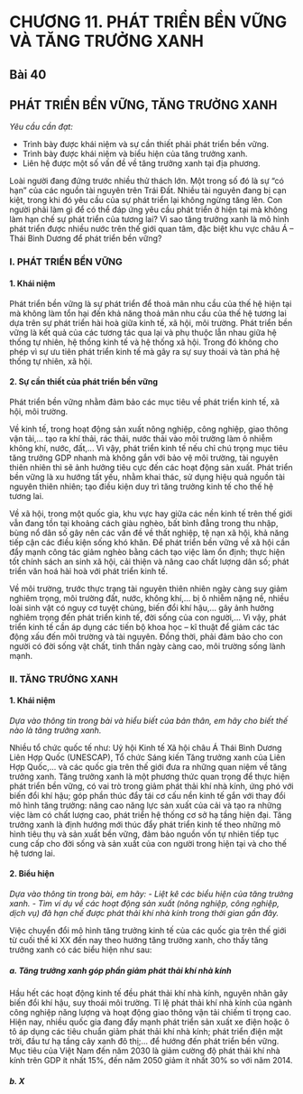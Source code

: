 # CHƯƠNG 11. PHÁT TRIỂN BỀN VỮNG VÀ TĂNG TRƯỞNG XANH

## Bài 40
## PHÁT TRIỂN BỀN VỮNG, TĂNG TRƯỞNG XANH

*Yêu cầu cần đạt:*
- Trình bày được khái niệm và sự cần thiết phải phát triển bền vững.
- Trình bày được khái niệm và biểu hiện của tăng trưởng xanh.
- Liên hệ được một số vấn đề về tăng trưởng xanh tại địa phương.

Loài người đang đứng trước nhiều thử thách lớn. Một trong số đó là sự “có hạn” của các nguồn tài nguyên trên Trái Đất. Nhiều tài nguyên đang bị cạn kiệt, trong khi đó yêu cầu của sự phát triển lại không ngừng tăng lên. Con người phải làm gì để có thể đáp ứng yêu cầu phát triển ở hiện tại mà không làm hạn chế sự phát triển của tương lai? Vì sao tăng trưởng xanh là mô hình phát triển được nhiều nước trên thế giới quan tâm, đặc biệt khu vực châu Á – Thái Bình Dương để phát triển bền vững?

### I. PHÁT TRIỂN BỀN VỮNG
#### 1. Khái niệm

Phát triển bền vững là sự phát triển để thoả mãn nhu cầu của thế hệ hiện tại mà không làm tổn hại đến khả năng thoả mãn nhu cầu của thế hệ tương lai dựa trên sự phát triển hài hoà giữa kinh tế, xã hội, môi trường. Phát triển bền vững là kết quả của các tương tác qua lại và phụ thuộc lẫn nhau giữa hệ thống tự nhiên, hệ thống kinh tế và hệ thống xã hội. Trong đó không cho phép vì sự ưu tiên phát triển kinh tế mà gây ra sự suy thoái và tàn phá hệ thống tự nhiên, xã hội.

#### 2. Sự cần thiết của phát triển bền vững

Phát triển bền vững nhằm đảm bảo các mục tiêu về phát triển kinh tế, xã hội, môi trường.

Về kinh tế, trong hoạt động sản xuất nông nghiệp, công nghiệp, giao thông vận tải,... tạo ra khí thải, rác thải, nước thải vào môi trường làm ô nhiễm không khí, nước, đất,... Vì vậy, phát triển kinh tế nếu chỉ chú trọng mục tiêu tăng trưởng GDP nhanh mà không gắn với bảo vệ môi trường, tài nguyên thiên nhiên thì sẽ ảnh hưởng tiêu cực đến các hoạt động sản xuất. Phát triển bền vững là xu hướng tất yếu, nhằm khai thác, sử dụng hiệu quả nguồn tài nguyên thiên nhiên; tạo điều kiện duy trì tăng trưởng kinh tế cho thế hệ tương lai.

Về xã hội, trong một quốc gia, khu vực hay giữa các nền kinh tế trên thế giới vẫn đang tồn tại khoảng cách giàu nghèo, bất bình đẳng trong thu nhập, bùng nổ dân số gây nên các vấn đề về thất nghiệp, tệ nạn xã hội, khả năng tiếp cận các điều kiện sống khó khăn. Để phát triển bền vững về xã hội cần đẩy mạnh công tác giảm nghèo bằng cách tạo việc làm ổn định; thực hiện tốt chính sách an sinh xã hội, cải thiện và nâng cao chất lượng dân số; phát triển văn hoá hài hoà với phát triển kinh tế.

Về môi trường, trước thực trạng tài nguyên thiên nhiên ngày càng suy giảm nghiêm trọng, môi trường đất, nước, không khí,... bị ô nhiễm nặng nề, nhiều loài sinh vật có nguy cơ tuyệt chủng, biến đổi khí hậu,... gây ảnh hưởng nghiêm trọng đến phát triển kinh tế, đời sống của con người,... Vì vậy, phát triển kinh tế cần áp dụng các tiến bộ khoa học – kĩ thuật để giảm các tác động xấu đến môi trường và tài nguyên. Đồng thời, phải đảm bảo cho con người có đời sống vật chất, tinh thần ngày càng cao, môi trường sống lành mạnh.

### II. TĂNG TRƯỞNG XANH
#### 1. Khái niệm

*Dựa vào thông tin trong bài và hiểu biết của bản thân, em hãy cho biết thế nào là tăng trưởng xanh.*

Nhiều tổ chức quốc tế như: Uỷ hội Kinh tế Xã hội châu Á Thái Bình Dương Liên Hợp Quốc (UNESCAP), Tổ chức Sáng kiến Tăng trưởng xanh của Liên Hợp Quốc,... và các quốc gia trên thế giới đưa ra những quan niệm về tăng trưởng xanh. Tăng trưởng xanh là một phương thức quan trọng để thực hiện phát triển bền vững, có vai trò trong giảm phát thải khí nhà kính, ứng phó với biến đổi khí hậu; góp phần thúc đẩy tái cơ cấu nền kinh tế gắn với thay đổi mô hình tăng trưởng: nâng cao năng lực sản xuất của cải và tạo ra những việc làm có chất lượng cao, phát triển hệ thống cơ sở hạ tầng hiện đại. Tăng trưởng xanh là định hướng mới thúc đẩy phát triển kinh tế theo những mô hình tiêu thụ và sản xuất bền vững, đảm bảo nguồn vốn tự nhiên tiếp tục cung cấp cho đời sống và sản xuất của con người trong hiện tại và cho thế hệ tương lai.

#### 2. Biểu hiện

*Dựa vào thông tin trong bài, em hãy: - Liệt kê các biểu hiện của tăng trưởng xanh. - Tìm ví dụ về các hoạt động sản xuất (nông nghiệp, công nghiệp, dịch vụ) đã hạn chế được phát thải khí nhà kính trong thời gian gần đây.*

Việc chuyển đổi mô hình tăng trưởng kinh tế của các quốc gia trên thế giới từ cuối thế kỉ XX đến nay theo hướng tăng trưởng xanh, cho thấy tăng trưởng xanh có các biểu hiện như sau:

##### a. Tăng trưởng xanh góp phần giảm phát thải khí nhà kính

Hầu hết các hoạt động kinh tế đều phát thải khí nhà kính, nguyên nhân gây biến đổi khí hậu, suy thoái môi trường. Tỉ lệ phát thải khí nhà kính của ngành công nghiệp năng lượng và hoạt động giao thông vận tải chiếm tỉ trọng cao. Hiện nay, nhiều quốc gia đang đẩy mạnh phát triển sản xuất xe điện hoặc ô tô áp dụng các tiêu chuẩn giảm phát thải khí nhà kính; phát triển điện mặt trời, đầu tư hạ tầng cây xanh đô thị;... để hướng đến phát triển bền vững. Mục tiêu của Việt Nam đến năm 2030 là giảm cường độ phát thải khí nhà kính trên GDP ít nhất 15%, đến năm 2050 giảm ít nhất 30% so với năm 2014.

##### b. X
